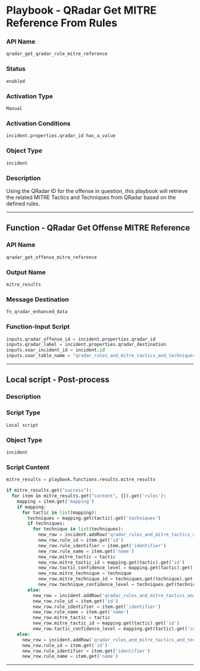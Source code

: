 <!--
    DO NOT MANUALLY EDIT THIS FILE
    THIS FILE IS AUTOMATICALLY GENERATED WITH resilient-sdk codegen
    Generated with resilient-sdk v51.0.6.0.1543
-->

# Playbook - QRadar Get MITRE Reference From Rules

### API Name
`qradar_get_qradar_rule_mitre_reference`

### Status
`enabled`

### Activation Type
`Manual`

### Activation Conditions
`incident.properties.qradar_id has_a_value`

### Object Type
`incident`

### Description
Using the QRadar ID for the offense in question, this playbook will retrieve the related MITRE Tactics and Techniques from QRadar based on the defined rules.


---
## Function - QRadar Get Offense MITRE Reference

### API Name
`qradar_get_offense_mitre_reference`

### Output Name
`mitre_results`

### Message Destination
`fn_qradar_enhanced_data`

### Function-Input Script
```python
inputs.qradar_offense_id = incident.properties.qradar_id
inputs.qradar_label = incident.properties.qradar_destination
inputs.soar_incident_id = incident.id
inputs.soar_table_name = "qradar_rules_and_mitre_tactics_and_techniques"
```

---

## Local script - Post-process

### Description


### Script Type
`Local script`

### Object Type
`incident`

### Script Content
```python
mitre_results = playbook.functions.results.mitre_results

if mitre_results.get("success"):
  for item in mitre_results.get("content", {}).get('rules'):
    mapping = item.get('mapping')
    if mapping:
      for tactic in list(mapping):
        techniques = mapping.get(tactic).get('techniques')
        if techniques:
          for technique in list(techniques):
            new_row = incident.addRow('qradar_rules_and_mitre_tactics_and_techniques')
            new_row.rule_id = item.get('id')
            new_row.rule_identifier = item.get('identifier')
            new_row.rule_name = item.get('name')
            new_row.mitre_tactic = tactic
            new_row.mitre_tactic_id = mapping.get(tactic).get('id')
            new_row.tactic_confidence_level = mapping.get(tactic).get('confidence')
            new_row.mitre_technique = technique
            new_row.mitre_technique_id = techniques.get(technique).get('id')
            new_row.technique_confidence_level = techniques.get(technique).get('confidence')
        else:
          new_row = incident.addRow('qradar_rules_and_mitre_tactics_and_techniques')
          new_row.rule_id = item.get('id')
          new_row.rule_identifier = item.get('identifier')
          new_row.rule_name = item.get('name')
          new_row.mitre_tactic = tactic
          new_row.mitre_tactic_id = mapping.get(tactic).get('id')
          new_row.tactic_confidence_level = mapping.get(tactic).get('confidence')
    else:
      new_row = incident.addRow('qradar_rules_and_mitre_tactics_and_techniques')
      new_row.rule_id = item.get('id')
      new_row.rule_identifier = item.get('identifier')
      new_row.rule_name = item.get('name')
```

---

